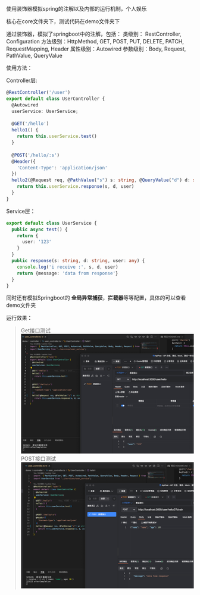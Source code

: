 使用装饰器模拟spring的注解以及内部的运行机制，个人娱乐

核心在core文件夹下，测试代码在demo文件夹下

通过装饰器，模拟了springboot中的注解，包括：
类级别： RestController, Configuration
方法级别：HttpMethod, GET, POST, PUT, DELETE, PATCH, RequestMapping, Header
属性级别：Autowired
参数级别：Body, Request, PathValue, QueryValue

使用方法：


Controller层:
``` typescript
@RestController('/user')
export default class UserController {
  @Autowired
  userService: UserService;

  @GET('/hello')
  hello1() {
    return this.userService.test()
  }

  @POST('/hello/:s')
  @Header({
    'Content-Type': 'application/json'
  })
  hello2(@Request req, @PathValue("s") s: string, @QueryValue("d") d: string, @Body user: { name: string, age: number }) {
    return this.userService.response(s, d, user)
  }
}
```

Service层：
``` typescript
export default class UserService {
  public async test() {
    return {
      user: '123'
    }
  }
  public response(s: string, d: string, user: any) {
    console.log('i receive :', s, d, user)
    return {message: 'data from response'}
  }
}
```

同时还有模拟Springboot的 **全局异常捕获**，**拦截器**等等配置，具体的可以查看demo文件夹

运行效果：
> Get接口测试
![Get接口测试](./snap/1.png)
> POST接口测试
![POST接口测试](./snap/2.png)